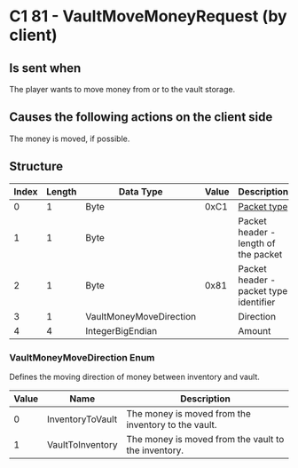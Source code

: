 # C1 81 - VaultMoveMoneyRequest (by client)

## Is sent when

The player wants to move money from or to the vault storage.

## Causes the following actions on the client side

The money is moved, if possible.

## Structure

| Index | Length | Data Type | Value | Description |
|-------|--------|-----------|-------|-------------|
| 0 | 1 |   Byte   | 0xC1  | [Packet type](PacketTypes.md) |
| 1 | 1 |    Byte   |      | Packet header - length of the packet |
| 2 | 1 |    Byte   | 0x81  | Packet header - packet type identifier |
| 3 | 1 | VaultMoneyMoveDirection |  | Direction |
| 4 | 4 | IntegerBigEndian |  | Amount |

### VaultMoneyMoveDirection Enum

Defines the moving direction of money between inventory and vault.

| Value | Name | Description |
|-------|------|-------------|
| 0 | InventoryToVault | The money is moved from the inventory to the vault. |
| 1 | VaultToInventory | The money is moved from the vault to the inventory. |